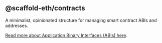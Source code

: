 ## @scaffold-eth/contracts

A minimalist, opinionated structure for managing smart contract ABIs and addresses.<br/>

[Read more about Application Binary Interfaces (ABIs) here](https://ethereum.stackexchange.com/questions/234/what-is-an-abi-and-why-is-it-needed-to-interact-with-contracts).
